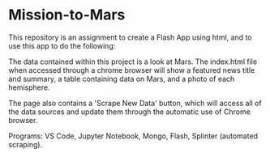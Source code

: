 # Mission-to-Mars

This repository is an assignment to create a Flash App using html, and to use this app to do the following:

The data contained within this project is a look at Mars. The index.html file when accessed through a chrome browser will show a featured news title and summary, a table containing data on Mars, and a photo of each hemisphere.

The page also contains a 'Scrape New Data' button, which will access all of the data sources and update them through the automatic use of Chrome browser.

Programs: VS Code, Jupyter Notebook, Mongo, Flash, Splinter (automated scraping).
